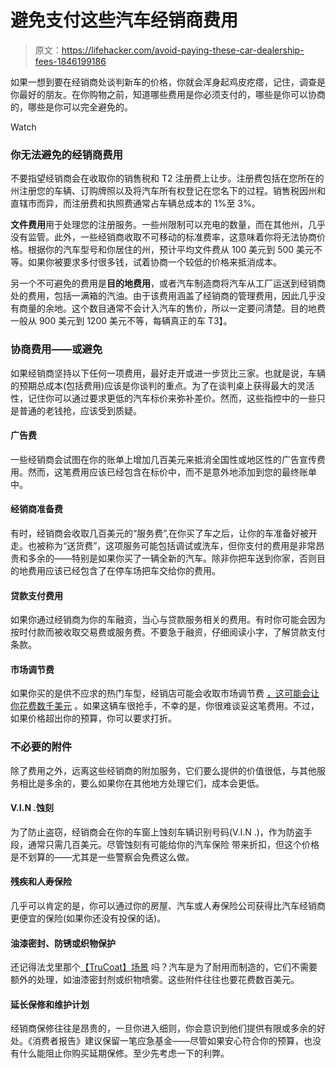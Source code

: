 # 避免支付这些汽车经销商费用

> 原文：<https://lifehacker.com/avoid-paying-these-car-dealership-fees-1846199186>

如果一想到要在经销商处谈判新车的价格，你就会浑身起鸡皮疙瘩，记住，调查是你最好的朋友。在你购物之前，知道哪些费用是你必须支付的，哪些是你可以协商的，哪些是你可以完全避免的。

Watch

### **你无法避免的经销商费用**

不要指望经销商会在收取你的销售税和 T2 注册费上让步。注册费包括在您所在的州注册您的车辆、订购牌照以及将汽车所有权登记在您名下的过程。销售税因州和直辖市而异，而注册费和执照费通常占车辆总成本的 1%至 3%。

**文件费用**用于处理您的注册服务。一些州限制可以充电的数量，而在其他州，几乎没有监管。此外，一些经销商收取不可移动的标准费率，这意味着你将无法协商价格。根据你的汽车型号和你居住的州，预计平均文件费从 100 美元到 500 美元不等。如果你被要求多付很多钱，试着协商一个较低的价格来抵消成本。

另一个不可避免的费用是**目的地费用**，或者汽车制造商将汽车从工厂运送到经销商处的费用，包括一满箱的汽油。由于该费用涵盖了经销商的管理费用，因此几乎没有商量的余地。这个数目通常不会计入汽车的售价，所以一定要问清楚。目的地费一般从 900 美元到 1200 美元不等，每辆真正的车 T3】。

### **协商费用——或避免**

如果经销商坚持以下任何一项费用，最好走开或进一步货比三家。也就是说，车辆的预期总成本(包括费用)应该是你谈判的重点。为了在谈判桌上获得最大的灵活性，记住你可以通过要求更低的汽车标价来弥补差价。然而，这些指控中的一些只是普通的老钱抢，应该受到质疑。

#### **广告费**

一些经销商会试图在你的账单上增加几百美元来抵消全国性或地区性的广告宣传费用。然而，这笔费用应该已经包含在标价中，而不是意外地添加到您的最终账单中。

#### **经销商准备费**

有时，经销商会收取几百美元的“服务费”,在你买了车之后，让你的车准备好被开走。也被称为“送货费”，这项服务可能包括调试或洗车，但你支付的费用是非常昂贵和多余的——特别是如果你买了一辆全新的汽车。除非你把车送到你家，否则目的地费用应该已经包含了在停车场把车交给你的费用。

#### **贷款支付费用**

如果你通过经销商为你的车融资，当心与贷款服务相关的费用。有时你可能会因为按时付款而被收取交易费或服务费。不要急于融资，仔细阅读小字，了解贷款支付条款。

#### **市场调节费**

如果你买的是供不应求的热门车型，经销店可能会收取市场调节费 [，这可能会让你花费数千美元](https://www.consumerreports.org/car-pricing-negotiation/guide-to-car-pricing-terms/#:~:text=A%20market%20adjustment%2C%20or%20dealer,long%20waiting%20list%20of%20buyers.) 。如果这辆车很抢手，不幸的是，你很难谈妥这笔费用。不过，如果价格超出你的预算，你可以要求打折。

### 不必要的附件

除了费用之外，远离这些经销商的附加服务，它们要么提供的价值很低，与其他服务相比是多余的，要么如果你在其他地方处理它们，成本会更低。

#### **V.I.N .蚀刻**

为了防止盗窃，经销商会在你的车窗上蚀刻车辆识别号码(V.I.N .)，作为防盗手段，通常只需几百美元。尽管蚀刻有可能给你的汽车保险 带来折扣，但这个价格是不划算的——尤其是一些警察会免费这么做。

#### **残疾和人寿保险**

几乎可以肯定的是，你可以通过你的房屋、汽车或人寿保险公司获得比汽车经销商更便宜的保险(如果你还没有投保的话)。

#### **油漆密封、防锈或织物保护**

还记得法戈里那个[【TruCoat】场景](https://www.youtube.com/watch?v=B2LLB9CGfLs) 吗？汽车是为了耐用而制造的，它们不需要额外的处理，如油漆密封剂或织物喷雾。这些附件往往也要花费数百美元。

#### **延长保修和维护计划**

经销商保修往往是昂贵的，一旦你进入细则，你会意识到他们提供有限或多余的好处。《消费者报告》建议保留一笔应急基金——尽管如果安心符合你的预算，也没有什么能阻止你购买延期保修。至少先考虑一下的利弊。